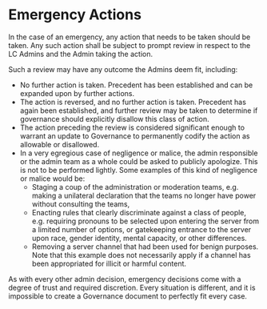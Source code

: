 # Emergency Actions
In the case of an emergency, any action that needs to be taken should be taken. Any such action shall be subject to prompt review in respect to the LC Admins and the Admin taking the action.

Such a review may have any outcome the Admins deem fit, including:

* No further action is taken. Precedent has been established and can be expanded upon by further actions.
* The action is reversed, and no further action is taken. Precedent has again been established, and further review may be taken to determine if governance should explicitly disallow this class of action.
* The action preceding the review is considered significant enough to warrant an update to Governance to permanently codify the action as allowable or disallowed.
* In a very egregious case of negligence or malice, the admin responsible or the admin team as a whole could be asked to publicly apologize. This is not to be performed lightly. Some examples of this kind of negligence or malice would be:
  * Staging a coup of the administration or moderation teams, e.g. making a unilateral declaration that the teams no longer have power without consulting the teams,
  * Enacting rules that clearly discriminate against a class of people, e.g. requiring pronouns to be selected upon entering the server from a limited number of options, or gatekeeping entrance to the server upon race, gender identity, mental capacity, or other differences.
  * Removing a server channel that had been used for benign purposes. Note that this example does not necessarily apply if a channel has been appropriated for illicit or harmful content.

As with every other admin decision, emergency decisions come with a degree of trust and required discretion. Every situation is different, and it is impossible to create a Governance document to perfectly fit every case.
